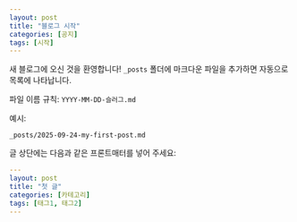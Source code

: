 ```yaml
---
layout: post
title: "블로그 시작"
categories: [공지]
tags: [시작]
---
```


새 블로그에 오신 것을 환영합니다! `_posts` 폴더에 마크다운 파일을 추가하면 자동으로 목록에 나타납니다.

파일 이름 규칙: `YYYY-MM-DD-슬러그.md`

예시:

```text
_posts/2025-09-24-my-first-post.md
```

글 상단에는 다음과 같은 프론트매터를 넣어 주세요:

```yaml
---
layout: post
title: "첫 글"
categories: [카테고리]
tags: [태그1, 태그2]
---
```

